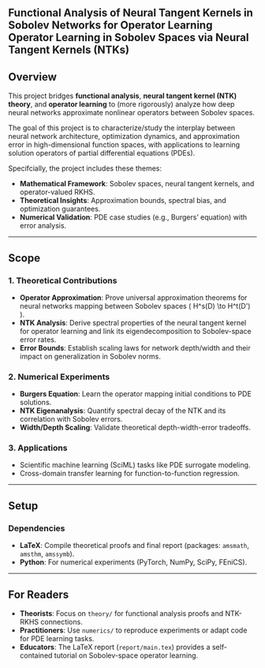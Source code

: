 
**Functional Analysis of Neural Tangent Kernels in Sobolev Networks for Operator Learning**  
Operator Learning in Sobolev Spaces via Neural Tangent Kernels (NTKs)
---

## Overview  
This project bridges **functional analysis**, **neural tangent kernel (NTK) theory**, and **operator learning** to (more rigorously) analyze how deep neural networks approximate nonlinear operators between Sobolev spaces. 

The goal of this project is to characterize/study the interplay between neural network architecture, optimization dynamics, and approximation error in high-dimensional function spaces, with applications to learning solution operators of partial differential equations (PDEs).  

Specifcially, the project includes these themes:
- **Mathematical Framework**: Sobolev spaces, neural tangent kernels, and operator-valued RKHS.  
- **Theoretical Insights**: Approximation bounds, spectral bias, and optimization guarantees.  
- **Numerical Validation**: PDE case studies (e.g., Burgers’ equation) with error analysis.  

---

## Scope  
### 1. **Theoretical Contributions**  
- **Operator Approximation**: Prove universal approximation theorems for neural networks mapping between Sobolev spaces \( H^s(D) \to H^t(D') \).  
- **NTK Analysis**: Derive spectral properties of the neural tangent kernel for operator learning and link its eigendecomposition to Sobolev-space error rates.  
- **Error Bounds**: Establish scaling laws for network depth/width and their impact on generalization in Sobolev norms.  

### 2. **Numerical Experiments**  
- **Burgers Equation**: Learn the operator mapping initial conditions to PDE solutions.  
- **NTK Eigenanalysis**: Quantify spectral decay of the NTK and its correlation with Sobolev errors.  
- **Width/Depth Scaling**: Validate theoretical depth-width-error tradeoffs.  

### 3. **Applications**  
- Scientific machine learning (SciML) tasks like PDE surrogate modeling.  
- Cross-domain transfer learning for function-to-function regression.  

---

##  Setup  
### Dependencies  
- **LaTeX**: Compile theoretical proofs and final report (packages: `amsmath`, `amsthm`, `amssymb`).  
- **Python**: For numerical experiments (PyTorch, NumPy, SciPy, FEniCS).  


---

## For Readers  
- **Theorists**: Focus on `theory/` for functional analysis proofs and NTK-RKHS connections.  
- **Practitioners**: Use `numerics/` to reproduce experiments or adapt code for PDE learning tasks.  
- **Educators**: The LaTeX report (`report/main.tex`) provides a self-contained tutorial on Sobolev-space operator learning. 
